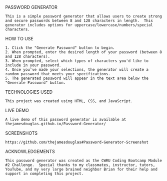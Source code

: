 PASSWORD GENERATOR

    This is a simple password generator that allows users to create strong and secure passwords between 8 and 128 characters in length.  This generator includes options for uppercase/lowercase/numbers/special characters.

HOW TO USE

    1. Click the "Generate Password" button to begin.
    2. When prompted, enter the desired length of your password (between 8 and 128 characters).
    3. When prompted, select which types of characters you'd like to include in your password.
    4. Once you've made your selections, the generator will create a random password that meets your specifications.
    5. The generated password will appear in the text area below the "Generate Password" button.

TECHNOLOGIES USED

    This project was created using HTML, CSS, and JavaScript.

LIVE DEMO

    A live demo of this password generator is available at thejamesdouglas.github.io/Password-Generator/

SCREENSHOTS

    https://github.com/thejamesdouglas#Password-Generator-Screenshot

ACKNOWLEDGEMENTS

    This password generator was created as the CWRU Coding Bootcamp Module #2 Challenge.  Special thanks to my classmates, instructor, tutors, YouTube, and my very large brained neighbor Brian for their help and support in completing this project.
